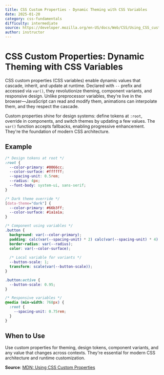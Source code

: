 ```yaml
---
title: CSS Custom Properties - Dynamic Theming with CSS Variables
date: 2025-01-20
category: css-fundamentals
difficulty: intermediate
source: https://developer.mozilla.org/en-US/docs/Web/CSS/Using_CSS_custom_properties
author: instructor
---
```


# CSS Custom Properties: Dynamic Theming with CSS Variables

CSS custom properties (CSS variables) enable dynamic values that cascade, inherit, and update at runtime. Declared with `--` prefix and accessed via `var()`, they revolutionize theming, component variants, and responsive design. Unlike preprocessor variables, they're live in the browser—JavaScript can read and modify them, animations can interpolate them, and they respect the cascade.

Custom properties shine for design systems: define tokens at `:root`, override in components, and switch themes by updating a few values. The `var()` function accepts fallbacks, enabling progressive enhancement. They're the foundation of modern CSS architecture.

## Example

```css
/* Design tokens at root */
:root {
  --color-primary: #0066cc;
  --color-surface: #ffffff;
  --spacing-unit: 0.5rem;
  --radius: 4px;
  --font-body: system-ui, sans-serif;
}

/* Dark theme override */
[data-theme="dark"] {
  --color-primary: #66b3ff;
  --color-surface: #1a1a1a;
}

/* Component using variables */
.button {
  background: var(--color-primary);
  padding: calc(var(--spacing-unit) * 2) calc(var(--spacing-unit) * 4);
  border-radius: var(--radius);
  color: var(--color-surface);
  
  /* Local variable for variants */
  --button-scale: 1;
  transform: scale(var(--button-scale));
}

.button:active {
  --button-scale: 0.95;
}

/* Responsive variables */
@media (min-width: 768px) {
  :root {
    --spacing-unit: 0.75rem;
  }
}
```

## When to Use

Use custom properties for theming, design tokens, component variants, and any value that changes across contexts. They're essential for modern CSS architecture and runtime customization.

**Source**: [MDN: Using CSS Custom Properties](https://developer.mozilla.org/en-US/docs/Web/CSS/Using_CSS_custom_properties)
